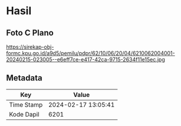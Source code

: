 # Hasil

## Foto C Plano

https://sirekap-obj-formc.kpu.go.id/a9d5/pemilu/pdpr/62/10/06/20/04/6210062004001-20240215-023005--e6eff7ce-e417-42ca-9715-2634f11e15ec.jpg


## Metadata

| Key        | Value               |
| ---------- | ------------------- |
| Time Stamp | 2024-02-17 13:05:41 |
| Kode Dapil | 6201                |



